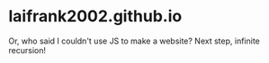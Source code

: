 # laifrank2002.github.io

Or, who said I couldn't use JS to make a website? Next step, infinite recursion!
